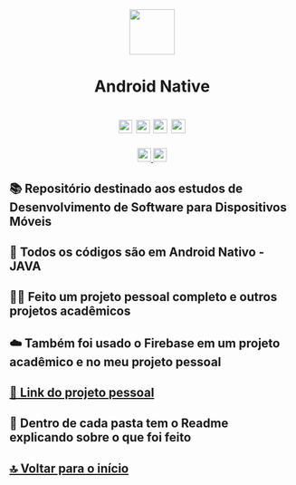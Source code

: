 <div align="center"> 
    <img width=80px height=80px src="https://img.icons8.com/nolan/64/web.png"/>
</div>
<div align="center">

<h1> Android Native <h1>

<img height=24he src="https://img.shields.io/github/repo-size/brunossales/Android_Native" /> 
<img height=24he src="https://img.shields.io/github/languages/count/brunossales/Android_Native" /> 
<img height=25he src="https://img.shields.io/github/stars/brunossales/Android_Native?style=social" /> 
<img height=25he src="https://img.shields.io/github/forks/brunossales/Android_Native?style=social" /> 

</div>
<div align="center">
    <a href="https://www.instagram.com/brunossaless/" alt="instagram" target="_blank" > 
        <img padding=10he height=24he src="https://img.shields.io/badge/Instagram-E4405F?style=for-the-badge&logo=instagram&logoColor=white" /> </a>
    <a href="mailto:bruno.particular25@hotmail.com" alt="email" target="_blank" > 
        <img padding=10he height=24he src="https://img.shields.io/badge/Microsoft_Outlook-0078D4?style=for-the-badge&logo=microsoft-outlook&logoColor=white" /> </a>
    
</div>

<h2>📚 Repositório destinado aos estudos de Desenvolvimento de Software para Dispositivos Móveis </h2>

<h2>📘 Todos os códigos são em <stromg>Android Nativo - JAVA</stromg></h2>

<h2>👨‍💻 Feito um projeto pessoal completo e outros projetos acadêmicos</h2>

<h2>☁️ Também foi usado o Firebase em um projeto acadêmico e no meu projeto pessoal</h2>

## [🔗 Link do projeto pessoal](https://github.com/brunossales/Android_Native/tree/main/Cripto)


<h2>📁 Dentro de cada pasta tem o Readme explicando sobre o que foi feito </h2>

## [🔝 Voltar para o início](#-android-native-)
